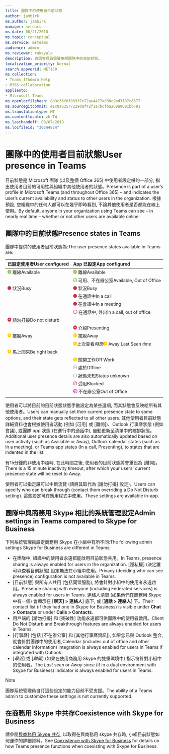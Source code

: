 ```yaml
---
title: 團隊中的使用者目前狀態
author: jambirk
ms.author: jambirk
manager: serdars
ms.date: 08/21/2018
ms.topic: conceptual
ms.service: msteams
audience: admin
ms.reviewer: rakayala
description: 資訊管理員需要瞭解團隊中的目前狀態。
localization_priority: Normal
search.appverid: MET150
ms.collection:
- Teams_ITAdmin_Help
- M365-collaboration
appliesto:
- Microsoft Teams
ms.openlocfilehash: 8b3c36f0f83937e72ae4477ad38c9bd3187c6577
ms.sourcegitcommit: e1c8a62577229daf42f1a7bcfba268a9001bb791
ms.translationtype: MT
ms.contentlocale: zh-TW
ms.lasthandoff: 08/07/2019
ms.locfileid: "36244824"
---
```

# <a name="user-presence-in-teams"></a><span data-ttu-id="48513-103">團隊中的使用者目前狀態</span><span class="sxs-lookup"><span data-stu-id="48513-103">User presence in Teams</span></span>

<span data-ttu-id="48513-104">目前狀態是 Microsoft 團隊 (以及整個 Office 365) 中使用者設定檔的一部分, 指出使用者目前的可用性與組織中其他使用者的狀態。</span><span class="sxs-lookup"><span data-stu-id="48513-104">Presence is part of a user’s profile in Microsoft Teams (and throughout Office 365) – and indicates the user’s current availability and status to other users in the organization.</span></span> <span data-ttu-id="48513-105">根據預設, 您組織中的任何人都可以在幾乎即時看到, 不論其他使用者是否都能在線上使用。</span><span class="sxs-lookup"><span data-stu-id="48513-105">By default, anyone in your organization using Teams can see – in nearly real time – whether or not other users are available online.</span></span>

## <a name="presence-states-in-teams"></a><span data-ttu-id="48513-106">團隊中的目前狀態</span><span class="sxs-lookup"><span data-stu-id="48513-106">Presence states in Teams</span></span>

<span data-ttu-id="48513-107">團隊中提供的使用者目前狀態為:</span><span class="sxs-lookup"><span data-stu-id="48513-107">The user presence states available in Teams are:</span></span>

|<span data-ttu-id="48513-108">已設定使用者</span><span class="sxs-lookup"><span data-stu-id="48513-108">User configured</span></span>|<span data-ttu-id="48513-109">App 已設定</span><span class="sxs-lookup"><span data-stu-id="48513-109">App configured</span></span>|
|:--- |:---|
| ![穩定綠色 chek 標記, 表示目前狀態為可用](media/Presence_Available.png) <span data-ttu-id="48513-111">離線</span><span class="sxs-lookup"><span data-stu-id="48513-111">Available</span></span>|![穩定綠色 chek 標記, 表示目前狀態為可用](media/Presence_Available.png) <span data-ttu-id="48513-113">離線</span><span class="sxs-lookup"><span data-stu-id="48513-113">Available</span></span>|
|| ![開啟 [綠色 chek] 標記, 指出可用的 oof](media/Presence_Available_OOF.png) <span data-ttu-id="48513-115">可用、不在辦公室</span><span class="sxs-lookup"><span data-stu-id="48513-115">Available, Out of Office</span></span> |
|  ![實心紅色圓圈, 表示占線](media/Presence_Busy.png) <span data-ttu-id="48513-117">狀況</span><span class="sxs-lookup"><span data-stu-id="48513-117">Busy</span></span> |  ![實心紅色圓圈, 表示占線](media/Presence_Busy.png) <span data-ttu-id="48513-119">狀況</span><span class="sxs-lookup"><span data-stu-id="48513-119">Busy</span></span>  |
|| ![紅色實心圓圈, 表示通話中的占線](media/Presence_Busy.png) <span data-ttu-id="48513-121">在通話中</span><span class="sxs-lookup"><span data-stu-id="48513-121">In a call</span></span>|
|| ![實心紅色圓圈, 表示會議中的忙](media/Presence_Busy.png) <span data-ttu-id="48513-123">在會議中</span><span class="sxs-lookup"><span data-stu-id="48513-123">In a meeting</span></span> |
|| ![開啟紅色圓圈, 表示忙碌的 oof](media/Presence_Busy_OOF.png) <span data-ttu-id="48513-125">在通話中, 外出</span><span class="sxs-lookup"><span data-stu-id="48513-125">In a call, out of office</span></span>|
|  ![含白色線條的紅色圓圈, 表示 [請勿打擾]](media/Presence_DND.png) <span data-ttu-id="48513-127">請勿打擾</span><span class="sxs-lookup"><span data-stu-id="48513-127">Do not disturb</span></span> ||
|| ![含白色線條的紅色圓圈, 表示簡報](media/Presence_DND.png) <span data-ttu-id="48513-129">介紹</span><span class="sxs-lookup"><span data-stu-id="48513-129">Presenting</span></span>|
| ![黃色時鐘圖示, 表示離開](media/Presence_Away.png) <span data-ttu-id="48513-131">擺脫</span><span class="sxs-lookup"><span data-stu-id="48513-131">Away</span></span>| ![黃色時鐘圖示, 表示離開](media/Presence_Away.png) <span data-ttu-id="48513-133">擺脫</span><span class="sxs-lookup"><span data-stu-id="48513-133">Away</span></span>|
|| <span data-ttu-id="48513-134">![黃色時鐘圖示, 表示離開](media/Presence_Away.png)上次查看*時間*</span><span class="sxs-lookup"><span data-stu-id="48513-134">![Yellow clock icon, indicating away](media/Presence_Away.png) Away Last Seen *time*</span></span>|
|![黃色時鐘圖示, 表示背向後](media/Presence_Away.png) <span data-ttu-id="48513-136">馬上回來</span><span class="sxs-lookup"><span data-stu-id="48513-136">Be right back</span></span>| |
|| ![黃色時鐘圖示, 表示 [離開]、[下班中]](media/Presence_Away.png)  <span data-ttu-id="48513-138">關閉工作</span><span class="sxs-lookup"><span data-stu-id="48513-138">Off Work</span></span>|
|| ![包含 x 的灰色圓圈, 表示離線](media/Presence_Offline.png) <span data-ttu-id="48513-140">處於</span><span class="sxs-lookup"><span data-stu-id="48513-140">Offline</span></span> |
|| ![開啟灰色圓圈, 指出狀態未知](media/Presence_Unknown.png) <span data-ttu-id="48513-142">狀態未知</span><span class="sxs-lookup"><span data-stu-id="48513-142">Status unknown</span></span>|
||![以對角線開啟紅色圓圈, 表示已封鎖](media/Presence_Blocked.png) <span data-ttu-id="48513-144">受阻</span><span class="sxs-lookup"><span data-stu-id="48513-144">Blocked</span></span> |
|| ![含箭號的紫色圓圈, 表示不在辦公室](media/Presence_OOF.png) <span data-ttu-id="48513-146">不在辦公室</span><span class="sxs-lookup"><span data-stu-id="48513-146">Out of Office</span></span>|
|||
 
<span data-ttu-id="48513-147">使用者可以將目前的目前狀態狀態手動設定為某些選項, 而其狀態會反映給所有其他使用者。</span><span class="sxs-lookup"><span data-stu-id="48513-147">Users can manually set their current presence state to some options, and their state gets reflected to all other users.</span></span> <span data-ttu-id="48513-148">其他使用者目前狀態詳細資料也會根據使用者活動 (例如 [可用] 或 [離開])、Outlook 行事曆狀態 (例如會議), 或團隊 app 狀態 (在進行中的通話中), 自動更新至清單中的縮排狀態。</span><span class="sxs-lookup"><span data-stu-id="48513-148">Additional user presence details are also automatically updated based on user activity (such as Available or Away), Outlook calendar states (such as In a meeting), or Teams app states (In a call, Presenting), to states that are indented in the list.</span></span>

<span data-ttu-id="48513-149">有15分鐘的非使用中超時, 在此時間之後, 使用者的目前狀態將會重設為 [離開]。</span><span class="sxs-lookup"><span data-stu-id="48513-149">There is a 15 minute inactivity timeout, after which your users' current presence state will be reset to Away.</span></span>

<span data-ttu-id="48513-150">使用者可以指定誰可以中斷流覽 (請將其取代為 [請勿打擾] 設定)。</span><span class="sxs-lookup"><span data-stu-id="48513-150">Users can specify who can break through (contact them overriding a Do Not Disturb setting).</span></span> <span data-ttu-id="48513-151">這些設定可在應用程式中使用。</span><span class="sxs-lookup"><span data-stu-id="48513-151">These settings are available in-app.</span></span>

## <a name="admin-settings-in-teams-compared-to-skype-for-business"></a><span data-ttu-id="48513-152">團隊中與商務用 Skype 相比的系統管理設定</span><span class="sxs-lookup"><span data-stu-id="48513-152">Admin settings in Teams compared to Skype for Business</span></span>

<span data-ttu-id="48513-153">下列系統管理員設定商務用 Skype 在小組中有所不同:</span><span class="sxs-lookup"><span data-stu-id="48513-153">The following admin settings Skype for Business are different in Teams:</span></span>

- <span data-ttu-id="48513-154">在團隊中, 組織中的使用者永遠都能啟用目前狀態共用。</span><span class="sxs-lookup"><span data-stu-id="48513-154">In Teams, presence sharing is always enabled for users in the organization.</span></span> <span data-ttu-id="48513-155">[隱私權] (決定誰可以查看目前狀態) 設定無法在小組中使用。</span><span class="sxs-lookup"><span data-stu-id="48513-155">Privacy (deciding who can see presence) configuration is not available in Teams.</span></span>
- <span data-ttu-id="48513-156">[目前狀態] 與所有人共用 (包括同盟服務), 將會針對小組中的使用者永遠啟用。</span><span class="sxs-lookup"><span data-stu-id="48513-156">Presence sharing with everyone (including Federated services) is always enabled for users in Teams.</span></span> <span data-ttu-id="48513-157">連絡人清單 (如果他們在商務用 Skype 中有一個) 會顯示在 [**聊天] > 連絡人**] 底下, 或 [**通話 > 連絡人**] 下。</span><span class="sxs-lookup"><span data-stu-id="48513-157">Their contact list (if they had one in Skype for Business) is visible under **Chat > Contacts** or under **Calls > Contacts**.</span></span>
- <span data-ttu-id="48513-158">用戶端的 [請勿打擾] 和 [突破性] 功能永遠都可供團隊中的使用者啟用。</span><span class="sxs-lookup"><span data-stu-id="48513-158">Client Do Not Disturb and Breakthrough features are always enabled for users in Teams.</span></span>
- <span data-ttu-id="48513-159">[行事曆] (包括 [不在辦公室] 和 [其他行事曆資訊]), 如果您已與 Outlook 整合, 就會針對團隊中的使用者,</span><span class="sxs-lookup"><span data-stu-id="48513-159">Calendar (includes out of office and other calendar information) integration  is always enabled for users in Teams if integrated with Outlook.</span></span>
- <span data-ttu-id="48513-160">[*最近*] 或 [*離開*] (如果在使用商務用 Skype 的雙重環境中) 指示符針對小組中的使用者。</span><span class="sxs-lookup"><span data-stu-id="48513-160">The *Last seen* or *Away since* (if in a dual environment with Skype for Business) indicator is always enabled for users in Teams.</span></span>

> [!NOTE]
> <span data-ttu-id="48513-161">團隊系統管理員自訂這些設定的能力目前不受支援。</span><span class="sxs-lookup"><span data-stu-id="48513-161">The ability of a Teams admin to customize these settings is not currently supported.</span></span>

## <a name="coexistence-with-skype-for-business"></a><span data-ttu-id="48513-162">在商務用 Skype 中共存</span><span class="sxs-lookup"><span data-stu-id="48513-162">Coexistence with Skype for Business</span></span>

<span data-ttu-id="48513-163">請參閱[與商務用 Skype 共存](coexistence-chat-calls-presence.md), 以取得在與商務用 skype 共存時, 小組目前狀態如何運作的詳細資料。</span><span class="sxs-lookup"><span data-stu-id="48513-163">See [Coexistence with Skype for Business](coexistence-chat-calls-presence.md) for details on how Teams presence functions when coexisting with Skype for Business.</span></span> 
